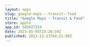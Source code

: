 ```yaml
---
layout: apps
slug: google-maps---transit--food
title: "Google Maps - Transit & Food"
store: apple
app_id: 585027354
date: 2023-05-05T15:26:59Z
published: 2012-12-13T04:21:00Z
---
```

